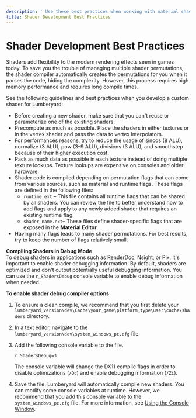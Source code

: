 ```yaml
---
description: ' Use these best practices when working with material shaders. '
title: Shader Development Best Practices
---
```

# Shader Development Best Practices<a name="material-shaders-custom-development-best-practices"></a>

Shaders add flexibility to the modern rendering effects seen in games today\. To save you the trouble of managing multiple shader permutations, the shader compiler automatically creates the permutations for you when it parses the code, hiding the complexity\. However, this process requires high memory performance and requires long compile times\.

See the following guidelines and best practices when you develop a custom shader for Lumberyard:
+ Before creating a new shader, make sure that you can't reuse or parameterize one of the existing shaders\. 
+ Precompute as much as possible\. Place the shaders in either textures or in the vertex shader and pass the data to vertex interpolators\. 
+ For performances reasons, try to reduce the usage of sincos \(8 ALU\), normalize \(3 ALU\), pow \(3–9 ALU\), divisions \(3 ALU\), and smoothstep because of their higher execution cost\. 
+ Pack as much data as possible in each texture instead of doing multiple texture lookups\. Texture lookups are expensive on consoles and older hardware\.
+ Shader code is compiled depending on permutation flags that can come from various sources, such as material and runtime flags\. These flags are defined in the following files:
  + `runtime.ext` – This file contains all runtime flags that can be shared by all shaders\. You can review the file to better understand how to add flags and apply to any newly added shader that requires an existing runtime flag\.
  + `shader_name.ext`– These files define shader\-specific flags that are exposed in the **Material Editor**\.
+ Having many flags leads to many shader permutations\. For best results, try to keep the number of flags relatively small\.

**Compiling Shaders in Debug Mode**  
To debug shaders in applications such as RenderDoc, Nsight, or Pix, it's important to enable shader debugging information\. By default, shaders are optimized and don't output potentially useful debugging information\. You can use the `r_ShadersDebug` console variable to enable debug information when needed\.  

**To enable shader debug compiler options**

1. To ensure a clean compile, we recommend that you first delete your `lumberyard_version\dev\Cache\your_game\platform_type\user\cache\shaders` directory\.

1. In a text editor, navigate to the `lumberyard_version\dev\system_windows_pc.cfg` file\.

1. Add the following console variable to the file\. 

   ```
   r_ShadersDebug=3
   ```

   The console variable will change the DX11 compile flags in order to disable optimizations \(`/Od`\) and enable debugging information \(`/Zi`\)\.

1. Save the file\. Lumberyard will automatically compile new shaders\.
You can modify some console variables at runtime\. However, we recommend that you add this console variable to the `system_windows_pc.cfg` file\. For more information, see [Using the Console Window](/docs/userguide/console-intro.md)\.